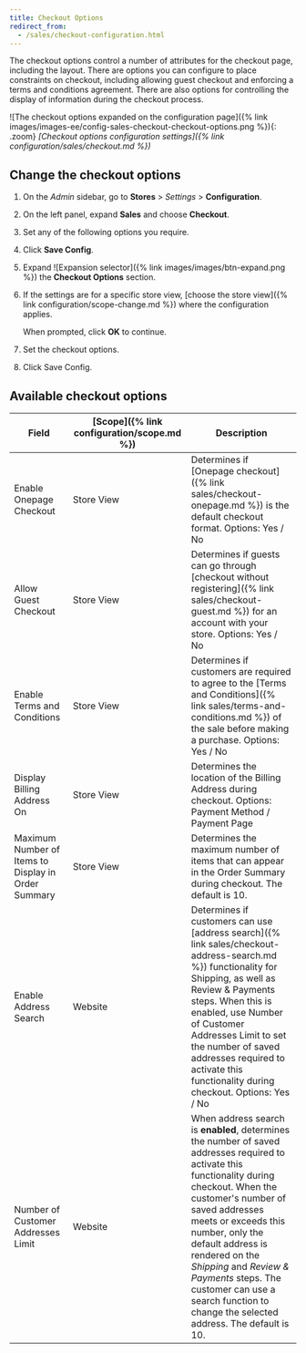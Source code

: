 ```yaml
---
title: Checkout Options
redirect_from:
  - /sales/checkout-configuration.html
---
```


The checkout options control a number of attributes for the checkout page, including the layout. There are options you can configure to place constraints on checkout, including allowing guest checkout and enforcing a terms and conditions agreement. There are also options for controlling the display of information during the checkout process.

![The checkout options expanded on the configuration page]({% link images/images-ee/config-sales-checkout-checkout-options.png %}){: .zoom}
_[Checkout options configuration settings]({% link configuration/sales/checkout.md %})_

## Change the checkout options

1. On the _Admin_ sidebar, go to **Stores** > _Settings_ > **Configuration**.
1. On the left panel, expand **Sales** and choose **Checkout**.
1. Set any of the following options you require.
1. Click **Save Config**.

1. Expand ![Expansion selector]({% link images/images/btn-expand.png %}) the **Checkout Options** section.

1. If the settings are for a specific store view, [choose the store view]({% link configuration/scope-change.md %}) where the configuration applies.

   When prompted, click **OK** to continue.

1. Set the checkout options.

1. Click <span class="btn">Save Config</span>.

## Available checkout options

|Field|[Scope]({% link configuration/scope.md %})|Description|
|--- |--- |--- |
|Enable Onepage Checkout|Store View|Determines if [Onepage checkout]({% link sales/checkout-onepage.md %}) is the default checkout format. Options: Yes / No|
|Allow Guest Checkout|Store View|Determines if guests can go through [checkout without registering]({% link sales/checkout-guest.md %}) for an account with your store. Options: Yes / No|
|Enable Terms and Conditions|Store View|Determines if customers are required to agree to the [Terms and Conditions]({% link sales/terms-and-conditions.md %}) of the sale before making a purchase. Options: Yes / No|
|Display Billing Address On|Store View|Determines the location of the Billing Address during checkout. Options: Payment Method / Payment Page|
|Maximum Number of Items to Display in Order Summary|Store View|Determines the maximum number of items that can  appear in the Order Summary during checkout. The default is 10.|
|<span class="ee-only">Enable Address Search</span>|Website|Determines if customers can use [address search]({% link sales/checkout-address-search.md %}) functionality for Shipping, as well as Review & Payments steps. When this is enabled, use Number of Customer Addresses Limit to set the number of saved addresses required to activate this functionality during checkout. Options: Yes / No|
|<span class="ee-only">Number of Customer Addresses Limit</span>|Website|When address search is **enabled**, determines the number of saved addresses required to activate this functionality during checkout. When the customer's number of saved addresses meets or exceeds this number, only the default address is rendered on the _Shipping_ and _Review & Payments_ steps. The customer can use a search function to change the selected address. The default is 10.|